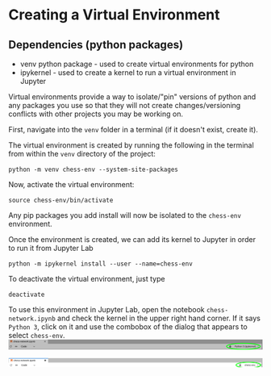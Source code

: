 # Creating a Virtual Environment
## Dependencies (python packages)
- venv python package - used to create virtual environments for python
- ipykernel - used to create a kernel to run a virtual environment in Jupyter

Virtual environments provide a way to isolate/"pin" versions of python and any packages you use so that they will not create changes/versioning conflicts with other projects you may be working on.

First, navigate into the `venv` folder in a terminal (if it doesn't exist, create it).

The virtual environment is created by running the following in the terminal from within the `venv` directory of the project:
```
python -m venv chess-env --system-site-packages
```

Now, activate the virtual environment:
```
source chess-env/bin/activate
```

Any pip packages you add install will now be isolated to the `chess-env` environment.

Once the environment is created, we can add its kernel to Jupyter in order to run it from Jupyter Lab
```
python -m ipykernel install --user --name=chess-env
```

To deactivate the virtual environment, just type
```
deactivate
```

To use this environment in Jupyter Lab, open the notebook `chess-network.ipynb` and check the kernel in the upper right hand corner.  If it says `Python 3`, click on it and use the combobox of the dialog that appears to select `chess-env`.
![python 3 kernel](./images/env-selection-python.png)

![chess env kernel](./images/evn-selection-chess.png)
